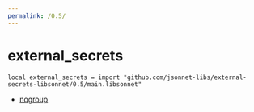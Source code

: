 ```yaml
---
permalink: /0.5/
---
```


# external_secrets

```jsonnet
local external_secrets = import "github.com/jsonnet-libs/external-secrets-libsonnet/0.5/main.libsonnet"
```



* [nogroup](nogroup/index.md)
